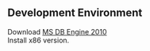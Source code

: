 ## Development Environment

Download [MS DB Engine 2010](https://www.microsoft.com/en-us/download/details.aspx?id=13255)  
Install x86 version. 
